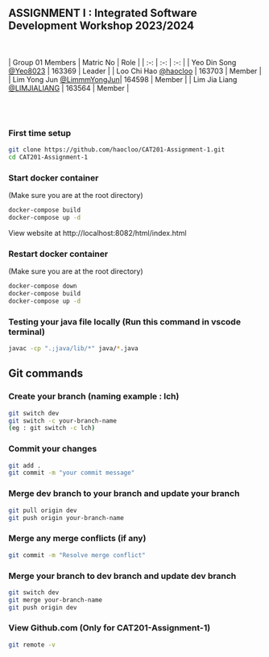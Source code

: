 ## ASSIGNMENT I : Integrated Software Development Workshop 2023/2024

<br><br>
| Group 01 Members                                                     | Matric No | Role        |
| :-:                                                                  | :-:       | :-:         | 
| Yeo Din Song       [@Yeo8023](https://github.com/Yeo8023)            | 163369    | Leader      |
| Loo Chi Hao          [@haocloo](https://github.com/haocloo)          | 163703    | Member      |
| Lim Yong Jun         [@LimmmYongJun](https://github.com/LimmmYongJun)| 164598    | Member      |
| Lim Jia Liang [@LIMJIALIANG](https://github.com/LIMJIALIANG)         | 163564    | Member      |

<br>

<br>

### First time setup
```bash
git clone https://github.com/haocloo/CAT201-Assignment-1.git
cd CAT201-Assignment-1
```

### Start docker container
(Make sure you are at the root directory)
```bash
docker-compose build
docker-compose up -d
```
View website at http://localhost:8082/html/index.html

### Restart docker container
(Make sure you are at the root directory)
```bash
docker-compose down
docker-compose build
docker-compose up -d
```

### Testing your java file locally (Run this command in vscode terminal)
```bash
javac -cp ".;java/lib/*" java/*.java
```

## Git commands

### Create your branch (naming example : lch)
```bash
git switch dev
git switch -c your-branch-name
(eg : git switch -c lch)
```

### Commit your changes
```bash
git add .
git commit -m "your commit message"
```

### Merge dev branch to your branch and update your branch
```bash
git pull origin dev
git push origin your-branch-name
```

### Merge any merge conflicts (if any)
```bash
git commit -m "Resolve merge conflict"
```

### Merge your branch to dev branch and update dev branch
```bash
git switch dev
git merge your-branch-name
git push origin dev
```
### View Github.com (Only for CAT201-Assignment-1)
```bash
git remote -v
```